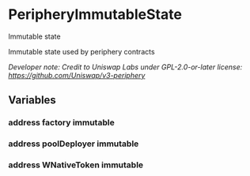 

# PeripheryImmutableState


Immutable state

Immutable state used by periphery contracts

*Developer note: Credit to Uniswap Labs under GPL-2.0-or-later license:
https://github.com/Uniswap/v3-periphery*


## Variables
### address factory immutable




### address poolDeployer immutable




### address WNativeToken immutable




